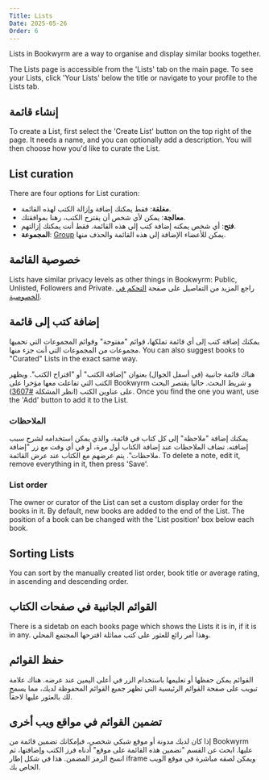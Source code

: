 ```yaml
---
Title: Lists
Date: 2025-05-26
Order: 6
---
```


Lists in Bookwyrm are a way to organise and display similar books together.

The Lists page is accessible from the 'Lists' tab on the main page.
To see your Lists, click 'Your Lists' below the title or navigate to your profile to the Lists tab.

## إنشاء قائمة

To create a List, first select the 'Create List' button on the top right of the page.
It needs a name, and you can optionally add a description.
You will then choose how you'd like to curate the List.

## List curation

There are four options for List curation:

- **مغلقة**: فقط يمكنك إضافة وإزالة الكتب لهذه القائمة.
- **معالجة**: يمكن لأي شخص أن يقترح الكتب، رهنا بموافقتك.
- **فتح**: أي شخص يمكنه إضافة كتب إلى هذه القائمة. فقط أنت يمكنك إزالتهم.
- **المجموعة**: [Group](/groups.html) يمكن للأعضاء الإضافة إلى هذه القائمة والحذف منها.

## خصوصية القائمة

Lists have similar privacy levels as other things in Bookwyrm: Public, Unlisted, Followers and Private.
راجع المزيد من التفاصيل على صفحة [التحكم في الخصوصية](/privacy-controls.html#lists).

## إضافة كتب إلى قائمة

يمكنك إضافة كتب إلى أي قائمة تملكها، قوائم "مفتوحة" وقوائم المجموعات التي تحميها مجموعات من المجموعات التي أنت جزء منها.
You can also suggest books to "Curated" Lists in the exact same way.

هناك قائمة جانبية (في أسفل الجوال) بعنوان "إضافة الكتب" أو "اقتراح الكتب".
ويظهر الكتب التي تفاعلت معها مؤخرا على Bookwyrm و شريط البحث.
حاليا يقتصر البحث على عناوين الكتب (انظر المشكلة [#3607](https://github.com/bookwyrm-social/bookwyrm/issues/3607)).
Once you find the one you want, use the 'Add' button to add it to the List.

### الملاحظات

يمكنك إضافة "ملاحظة" إلى كل كتاب في قائمة، والذي يمكن استخدامه لشرح سبب إضافته.
تضاف الملاحظات عند إضافة الكتاب أول مرة، أو في أي وقت مع زر "إضافة ملاحظات".
يتم عرضهم مع الكتاب عند عرض القائمة.
To delete a note, edit it, remove everything in it, then press 'Save'.

### List order

The owner or curator of the List can set a custom display order for the books in it.
By default, new books are added to the end of the List.
The position of a book can be changed with the 'List position' box below each book.

## Sorting Lists

You can sort by the manually created list order, book title or average rating, in ascending and descending order.

## القوائم الجانبية في صفحات الكتاب

There is a sidetab on each books page which shows the Lists it is in, if it is in any.
وهذا أمر رائع للعثور على كتب مماثلة اقترحها المجتمع المحلي.

## حفظ القوائم

القوائم يمكن حفظها أو تعليمها باستخدام الزر في أعلى اليمين عند عرضه.
هناك علامة تبويب على صفحة القوائم الرئيسية التي تظهر جميع القوائم المحفوظة لديك، مما يسمح لك بالعثور عليها لاحقاً.

## تضمين القوائم في مواقع ويب أخرى

إذا كان لديك مدونة أو موقع شبكي شخصي، فبإمكانك تضمين قائمة من Bookwyrm عليها.
ابحث عن القسم "تضمين هذه القائمة على موقع" أدناه فرز الكتب وإضافتها، ثم انسخ الرمز المضمن.
هذا في شكل إطار iframe ويمكن لصقه مباشرة في موقع الويب الخاص بك.


